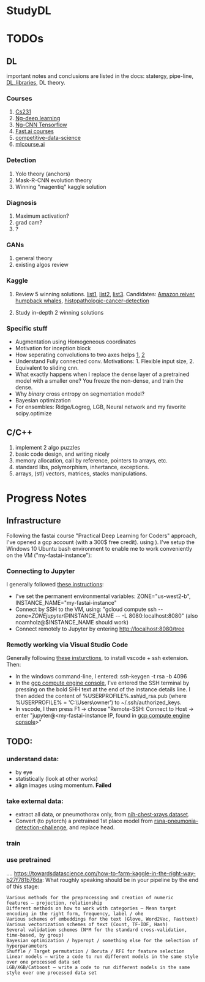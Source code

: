 # StudyDL

# TODOs
## DL
important notes and conclusions are listed in the docs:
statergy, pipe-line, [DL_libraries](https://docs.google.com/document/d/1Yz1N2-pMnlBIWhfqrXvtjNOEpICcJ_Z8-tgulvlFoqY/edit?usp=sharing), DL theory.

### Courses
1. [Cs231]()
1. [Ng-deep learning](https://www.coursera.org/specializations/deep-learning)
1. [Ng-CNN Tensorflow](https://www.coursera.org/learn/convolutional-neural-networks-tensorflow)
1. [Fast.ai courses](https://www.fast.ai/)
1. [competitive-data-science](https://www.coursera.org/learn/competitive-data-science)
1. [mlcourse.ai](https://mlcourse.ai/)

### Detection
1. Yolo theory (anchors)
1. Mask-R-CNN evolution theory
1. Winning "magentiq" kaggle solution
### Diagnosis
1. Maximum activation?
1. grad cam?
1. ?
### GANs
1. general theory
1. existing algos review
### Kaggle
1. Review 5 winning solutions. [list1](http://ndres.me/kaggle-past-solutions/), [list2](https://www.kaggle.com/sudalairajkumar/winning-solutions-of-kaggle-competitions), [list3](http://www.chioka.in/kaggle-competition-solutions/). Candidates: [Amazon reiver](https://www.kaggle.com/c/planet-understanding-the-amazon-from-space/data), [humpback whales](https://www.kaggle.com/c/humpback-whale-identification), [histopathologic-cancer-detection](https://www.kaggle.com/c/histopathologic-cancer-detection)

1. Study in-depth 2 winning solutions

### Specific stuff
* Augmentation using Homogeneous coordinates
* Motivation for inception block
* How seperating convolutions to two axes helps [1](http://www.songho.ca/dsp/convolution/convolution2d_separable.html), [2](https://towardsdatascience.com/a-basic-introduction-to-separable-convolutions-b99ec3102728)
* Understand Fully connected conv. Motivations: 1. Flexible input size, 2. Equivalent to sliding cnn.
* What exactly happens when I replace the dense layer of a pretrained model with a smaller one? You freeze the non-dense, and train the dense.
* Why *binary* cross entropy on segmentation model?
* Bayesian optimization
* For ensembles: Ridge/Logreg, LGB, Neural network and my favorite scipy.optimize
## C/C++
1. implement 2 algo puzzles
1. basic code design, and writing nicely
1. memory allocation, call by reference, pointers to arrays, etc.
1. standard libs, polymorphism, inhertance, exceptions.
1. arrays, (stl) vectors, matrices, stacks manipulations.

# Progress Notes
## Infrastructure
Following the fastai course "Practical Deep Learning for Coders" approach, I've opened a gcp account (with a 300$ free credit).
using ). I've setup the Windows 10 Ubuntu bash environment to enable me to work conveniently on the VM ("my-fastai-instance"):
### Connecting to Jupyter
I generally followed [these instructions](https://course.fast.ai/start_gcp.html):
* I've set the permanent environmental variables: ZONE="us-west2-b", INSTANCE_NAME="my-fastai-instance"
* Connect by SSH to the VM, using: "gcloud compute ssh --zone=$ZONE jupyter@$INSTANCE_NAME -- -L 8080:localhost:8080" (also noamholz@$INSTANCE_NAME should work)
* Connect remotely to Jupyter by entering [http://localhost:8080/tree](http://localhost:8080/tree)
### Remotly working via Visual Studio Code 
Generally following [these insturctions](https://code.visualstudio.com/docs/remote/ssh), to install vscode + ssh extension.
Then:
* In the windows command-line, I entered: ssh-keygen -t rsa -b 4096
* In the [gcp compute engine console](https://console.cloud.google.com/compute?project=fastai-course-4783), I've entered the SSH terminal by pressing on the bold SHH text at the end of the instance details line. I then added the content of %USERPROFILE%\.ssh\id_rsa.pub (where %USERPROFILE% = 'C:\Users\owner') to ~/.ssh/authorized_keys.
* In vscode, I then press F1 -> choose "Remote-SSH: Connect to Host -> enter "jupyter@<my-fastai-instance IP, found in [gcp compute engine console](https://console.cloud.google.com/compute?project=fastai-course-4783)>"
## TODO:
### understand data:
* by eye
* statistically (look at other works)
* align images using momentum. **Failed**
### take external data:
* extract all data, or pneumothorax only, from [nih-chest-xrays dataset](https://www.kaggle.com/nih-chest-xrays/data).
* Convert (to pytorch) a pretrained 1st place model from [rsna-pneumonia-detection-challenge](https://github.com/i-pan/kaggle-rsna18), and replace head.
### train
### use pretrained

 
....
https://towardsdatascience.com/how-to-farm-kaggle-in-the-right-way-b27f781b78da:
What roughly speaking should be in your pipeline by the end of this stage:

    Various methods for the preprocessing and creation of numeric features — projection, relationship
    Different methods on how to work with categories — Mean target encoding in the right form, frequency, label / ohe
    Various schemes of embeddings for the text (Glove, Word2Vec, Fasttext)
    Various vectorization schemes of text (Count, TF-IDF, Hash)
    Several validation schemes (N*M for the standard cross-validation, time-based, by group)
    Bayesian optimization / hyperopt / something else for the selection of hyperparameters
    Shuffle / Target permutation / Boruta / RFE for feature selection
    Linear models — write a code to run different models in the same style over one processed data set
    LGB/XGB/Catboost — write a code to run different models in the same style over one processed data set
